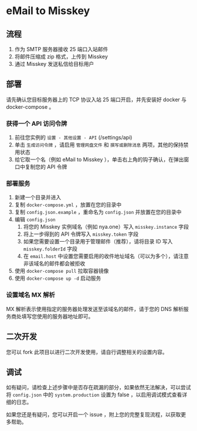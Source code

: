 # eMail to Misskey

## 流程

1. 作为 SMTP 服务器接收 25 端口入站邮件
2. 将邮件压缩成 zip 格式，上传到 Misskey
3. 通过 Misskey 发送私信给目标用户

## 部署

请先确认您目标服务器上的 TCP 协议入站 25 端口开启，并先安装好 docker 与 docker-compose 。

### 获得一个 API 访问令牌

1. 前往您实例的 `设置 - 其他设置 - API` (/settings/api) 
2. 单击 `生成访问令牌` ，请启用 `管理网盘文件` 和 `撰写或删除消息` 两项，其他的保持禁用状态
3. 给它取一个名（例如 eMail to Misskey ），单击右上角的钩子确认，在弹出窗口中复制您的 API 令牌

### 部署服务

1. 新建一个目录并进入
2. 复制 `docker-compose.yml` ，放置在您的目录中
3. 复制 `config.json.example` ，重命名为 `config.json` 并放置在您的目录中
4. 编辑 `config.json`
   1. 将您的 Misskey 实例域名（例如 nya.one）写入 `misskey.instance` 字段
   2. 将上一步得到的 API 令牌写入 `misskey.token` 字段
   3. 如果您需要设置一个目录用于管理邮件（推荐），请将目录 ID 写入 `misskey.folderId` 字段
   4. 在 `email.host` 中设置您需要启用的收件地址域名（可以为多个），请注意非该域名的邮件都会被拒收
5. 使用 `docker-compose pull` 拉取容器镜像
6. 使用 `docker-compose up -d` 启动服务

### 设置域名 MX 解析

MX 解析表示使用指定的服务器处理发送至该域名的邮件，请于您的 DNS 解析服务商处填写您使用的服务器地址即可。

## 二次开发

您可以 fork 此项目以进行二次开发使用，请自行调整相关的设置内容。

## 调试

如有疑问，请检查上述步骤中是否存在疏漏的部分，如果依然无法解决，可以尝试将 `config.json` 中的 `system.production`
 设置为 false ，以启用调试模式查看详细的日志。

如果您还是有疑问，您可以开启一个 issue ，附上您的完整复现流程，以获取更多帮助。
